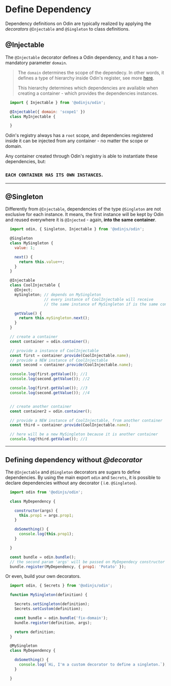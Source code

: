 # Define Dependency

Dependency definitions on Odin are typically realized by applying the *decorators* `@Injectable` and `@Singleton` to class definitions.

## @Injectable

The `@Injectable` decorator defines a Odin dependency, and it has a non-mandatory parameter `domain`.

> The `domain` determines the scope of the dependecy. In other words, it defines a type of hierarchy inside Odin's register, see more [here](./Bundle-and-Inject#domain).
>
> This hierarchy determines which dependencies are available when creating a container - which provides the dependencies instances.

```javascript
  import { Injectable } from '@odinjs/odin';

  @Injectable({ domain: 'scope1' })
  class MyInjectable {

  }

```

Odin's registry always has a `root` scope, and dependencies registered inside it can be injected from any container - no matter the scope or domain.

Any container created through Odin's registry is able to instantiate these dependencies, but:

### `EACH CONTAINER HAS ITS OWN INSTANCES`.

---------------------
## @Singleton

Differently from `@Injectable`, dependencies of the type `@Singleton` are not exclusive for each instance. It means, the first instance will be kept by Odin and reused everywhere it is `@Injected` - again, **into the same container**.

```javascript
  import odin, { Singleton, Injectable } from '@odinjs/odin';

  @Singleton
  class MySingleton {
    value: 1;

    next() {
      return this.value++;
    }
  }

  @Injectable
  class CoolInjectable {
    @Inject;
    mySingleton; // depends on MySingleton
                 // every instance of CoolInjectable will receive
                 // the same instance of MySingleton if is the same container

    getValue() {
      return this.mySingleton.next();
    }
  }

  // create a container
  const container = odin.container();

  // provide a instance of CoolInjectable
  const first = container.provide(CoolInjectable.name);
  // provide a NEW instance of CoolInjectable
  const second = container.provide(CoolInjectable.name);

  console.log(first.getValue()); //1
  console.log(second.getValue()); //2

  console.log(first.getValue()); //3
  console.log(second.getValue()); //4


  // create another container
  const container2 = odin.container();

  // provide a NEW instance of CoolInjectable, from another container
  const third = container.provide(CoolInjectable.name);

  // here will be a new MySingleton because it is another container
  console.log(third.getValue()); //1
```


---------------------

## Defining dependency without *@decorator*

The `@Injectable` and `@Singleton` decorators are sugars to define dependencies.
By using the main export `odin` and `Secrets`, it is possible to declare dependencies without any decorator ( i.e. `@Singleton`).

```javascript
  import odin from '@odinjs/odin';

  class MyDependency {

    constructor(args) {
      this.prop1 = args.prop1;
    }

    doSomething() {
      console.log(this.prop1);
    }

  }

  const bundle = odin.bundle();
  // the second param 'args' will be passed on MyDependecy constructor each time
  bundle.register(MyDependency, { prop1: 'Potato' });

```

Or even, build your own decorators.

```javascript
  import odin, { Secrets } from '@odinjs/odin';

  function MySingleton(definition) {

    Secrets.setSingleton(definition);
    Secrets.setCustom(definition);

    const bundle = odin.bundle('fix-domain');
    bundle.register(definition, args);

    return definition;
  }

  @MySingleton
  class MyDependency {

    doSomething() {
      console.log(`Hi, I'm a custom decorator to define a singleton.`);
    }

  }

```
